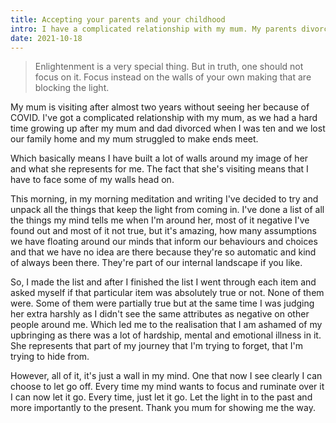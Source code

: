 ```yaml
---
title: Accepting your parents and your childhood
intro: I have a complicated relationship with my mum. My parents divorced when I was ten, and we lost our family home and my mum struggled to make ends meet.
date: 2021-10-18
---
```


> Enlightenment is a very special thing. But in truth, one should not focus on it. Focus instead on the walls of your own making that are blocking the light.

My mum is visiting after almost two years without seeing her because of COVID. I've got a complicated relationship with my mum, as we had a hard time growing up after my mum and dad divorced when I was ten and we lost our family home and my mum struggled to make ends meet.

Which basically means I have built a lot of walls around my image of her and what she represents for me. The fact that she's visiting means that I have to face some of my walls head on.

This morning, in my morning meditation and writing I've decided to try and unpack all the things that keep the light from coming in. I've done a list of all the things my mind tells me when I'm around her, most of it negative I've found out and most of it not true, but it's amazing, how many assumptions we have floating around our minds that inform our behaviours and choices and that we have no idea are there because they're so automatic and kind of always been there. They're part of our internal landscape if you like.

So, I made the list and after I finished the list I went through each item and asked myself if that particular item was absolutely true or not. None of them were. Some of them were partially true but at the same time I was judging her extra harshly as I didn't see the same attributes as negative on other people around me. Which led me to the realisation that I am ashamed of my upbringing as there was a lot of hardship, mental and emotional illness in it. She represents that part of my journey that I'm trying to forget, that I'm trying to hide from.

However, all of it, it's just a wall in my mind. One that now I see clearly I can choose to let go off. Every time my mind wants to focus and ruminate over it I can now let it go. Every time, just let it go. Let the light in to the past and more importantly to the present. Thank you mum for showing me the way.
